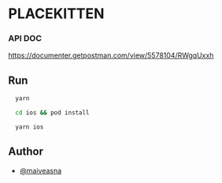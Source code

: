 
# PLACEKITTEN

### API DOC

https://documenter.getpostman.com/view/5578104/RWgqUxxh

## Run


```bash
  yarn
```

```bash
  cd ios && pod install
```

```bash
  yarn ios
```


## Author

- [@maiveasna](https://github.com/Maiveasna)

